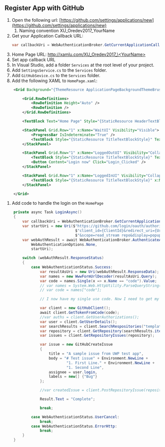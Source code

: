 ## Register App with GitHub

1. Open the following url: [https://github.com/settings/applications/new](https://github.com/settings/applications/new)
    1. Naming convention XU_Oredev2017_YourName
1. Get your Application Callback URL:
    ```csharp
    var callbackUri = WebAuthenticationBroker.GetCurrentApplicationCallbackUri();
    ```
1. Home Page URL: [http://xamlu.com/XU_Oredev2017_\<YourName\>]([http://xamlu.com/XU_Oredev2017_\<YourName\>)
1. Set app callback URL
1. In Visual Studio, add a folder `Services` at the root level of your project.
1. Add `SettingsService.cs` to the `Services` folder.
1. Add `GitHubSevice.cs` to the `Services` folder.
1. Add the following XAML to `HomePage.xaml`:
```xml
    <Grid Background="{ThemeResource ApplicationPageBackgroundThemeBrush}" Padding="32">

        <Grid.RowDefinitions>
            <RowDefinition Height="Auto" />
            <RowDefinition />
        </Grid.RowDefinitions>

        <TextBlock Text="Home Page" Style="{StaticResource HeaderTextBlockStyle}" />

        <StackPanel Grid.Row="1" x:Name="WaitUI" Visibility="Visible">
            <ProgressBar IsIndeterminate="True" />
            <TextBlock Style="{StaticResource TitleTextBlockStyle}" Text="Please wait" />
        </StackPanel>

        <StackPanel Grid.Row="1" x:Name="LoggedOutUI" Visibility="Collapsed">
            <TextBlock Style="{StaticResource TitleTextBlockStyle}" Text="Authentication is required" />
            <Button Content="Login now" Click="Login_Clicked" />
        </StackPanel>

        <StackPanel Grid.Row="1" x:Name="LoggedInUI" Visibility="Collapsed">
            <TextBlock Style="{StaticResource TitleTextBlockStyle}" x:Name="UserNameTextBlock" Text="Welcome, {0}" />
        </StackPanel>

    </Grid>
 ```
1. Add code to handle the login on the `HomePage`
```csharp
    private async Task LoginAsync()
    {
        var callbackUri = WebAuthenticationBroker.GetCurrentApplicationCallbackUri();
        var startUri = new Uri($"https://github.com/login/oauth/authorize?" +
                                $"client_id={ClientId}&redirect_uri={Uri.EscapeUriString(callbackUri.ToString())}" +
                                $"&scope=read_stream repo&display=popup&response_type=token");
        var webAuthResult = await WebAuthenticationBroker.AuthenticateAsync(
            WebAuthenticationOptions.None,
            startUri);

        switch (webAuthResult.ResponseStatus)
        {
            case WebAuthenticationStatus.Success:
                var resultAsUri = new Uri(webAuthResult.ResponseData);
                var names = new WwwFormUrlDecoder(resultAsUri.Query);
                var code = names.Single(x => x.Name == "code").Value;
                // var names = System.Web.HttpUtility.ParseQueryString(resultAsUri.Query);
                // var code = names["code"];

                // I now have my single use code. Now I need to get my token!

                var client = new GitHubClient();
                await client.GetTokenFromCode(code);
                //var auths = client.GetUserAuthorizations();
                var user = client.GetUserDetails();
                var searchResults = client.SearchRespositories("template10");
                var repository = client.GetRepository(searchResults.items[0].owner, "template10");
                var issues = client.GetRepositoryIssues(repository);

                var issue = new GitHubCreateIssue
                {
                    title = "A sample issue from UWP test app",
                    body = "# Test issue" + Environment.NewLine +
                            "1. First Line." + Environment.NewLine +
                            "1. Second Line",
                    assignee = user.login,
                    labels = new[] {"Bug"}
                };

                //var createdIssue = client.PostRepositoryIssue(repository, issue);

                Result.Text = "Complete";

                break;

            case WebAuthenticationStatus.UserCancel:
                break;
            case WebAuthenticationStatus.ErrorHttp:
                break;
        }
    }
```